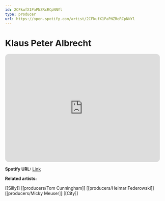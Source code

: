 ```yaml
---
id: 2CFkufX1PaPNZRcRCpNNYl
type: producer
url: https://open.spotify.com/artist/2CFkufX1PaPNZRcRCpNNYl
---
```

# Klaus Peter Albrecht

<iframe style="border-radius:12px" src="https://open.spotify.com/embed/artist/2CFkufX1PaPNZRcRCpNNYl" width="100%" height="352" frameBorder="0" allowfullscreen="" allow="autoplay; clipboard-write; encrypted-media; fullscreen; picture-in-picture" loading="lazy"></iframe>

**Spotify URL:** [Link](https://open.spotify.com/artist/2CFkufX1PaPNZRcRCpNNYl)

**Related artists:**

[[Silly]]
[[producers/Tom Cunningham]]
[[producers/Helmar Federowski]]
[[producers/Micky Meuser]]
[[City]]
